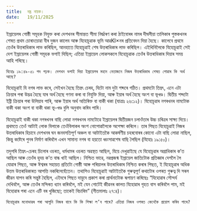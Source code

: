 ```yaml
---
title:  নম্ৰ নায়ক।
date:   19/11/2025
---
```


ইস্ৰায়েলৰ গোষ্ঠী সমূহক নিযুক্ত কৰা দেশখনৰ সীমান্তত সীমা নির্দ্ধাৰণ কৰা ঠাইবোৰৰ নামৰ দীঘলীয়া তালিকাৰ পুস্তকখনৰ শেষত প্ৰথম চোৰাংচোৱা বীৰ দুজন কালেব আৰু যিহোচূৱাক ভূমি আৱKI×নৰ প্ৰতিবেদন দিয়া হৈছে। কালেবে প্ৰথমে তেওঁৰ উত্তৰাধিকাৰ লাভ কৰিছিল, আনহাতে যিহোচূৱাই শেষ উত্তৰাধিকাৰ লাভ কৰিছিল। এইখিনিলৈকে যিহোচূৱাই সেই দেশ ইস্ৰায়েলৰ গোষ্ঠী সমূহক ভগাই দিছিল; এতিয়া ইস্ৰায়েল লোকসকলে যিহোচূৱাক তেওঁৰ উত্তৰাধিকাৰ দিয়াৰ সময় আহি পৰিছে।

`যিহোঃ ১৯:৪৯-৫১ পদ পঢ়ক। দেশখন ভগাই দিয়া ইস্ৰায়েলৰ মহান নেতাজনে নিজৰ উত্তৰাধিকাৰ শেষত পোৱাৰ কি অৰ্থ আছে?`

যিহোচূৱাই যি নগৰ লাভ কৰে, সেইখন হৈছে তিম্নৎ চেৰহ, যিটো নাম দুটা শব্দৰে গঠিত। প্ৰথমটো তিম্নৎ, এনে এটা ক্ৰিয়াৰ পৰা উদ্ভৱ হৈছে যাৰ অৰ্থ হৈছে গণনা কৰা বা নিযুক্তি দিয়া, আৰু ইয়াৰ অৰ্থ হৈছে অংশ বা ভূখণ্ড। দ্বিতীয় শব্দটো ইব্ৰী ক্ৰিয়াৰ পৰা উলিয়াব পাৰি, আৰু ইয়াৰ অৰ্থ অতিৰিক্ত বা বাকী থকা (যাত্ৰাঃ ২৬:১২)। যিহোচূৱাৰ নগৰখনৰ নামটোক বাকী থকা অংশ বা বাকী থকা ভূ-খণ্ড বুলি অনুবাদ কৰিব পাৰি।

যিহোচূৱাই বাকী থকা নগৰখনৰ বাছি লোৱা নগৰখনৰ নামটোৱে ইস্ৰায়েলৰ দ্বিতীয়জন চলাওঁতাৰ উচ্চ চৰিত্ৰৰ সাক্ষ্য দিয়ে। প্ৰথমতে তেওঁ আটাই লোক বিলাকে তেওঁবিলাকৰ অংশ নোপোৱালৈকে অপেক্ষা কৰিলে। তাৰ পিছত যিহোচূৱাই নিজৰ উত্তৰাধিকাৰ হিচাবে দেশখনৰ ঘন জনবসতিপূৰ্ণ অঞ্চল বা আটাইতকৈ আকৰ্ষণীয় চহৰবোৰৰ কোনো এটা বাছি লোৱা নাছিল, কিন্তু কষ্টেৰে পুনৰ নিৰ্মাণ কৰিবলৈ এখন সামান্য নগৰ বা হয়তো ধ্বংসাৱশেষ বাছি লৈছিল (যিহোঃ ১৯:৫০)।

তদুপৰি তিম্নৎ-চেৰহ চিলোৰ ওচৰত, ধৰ্মধামৰ ওচৰত অৱস্থত আছিল, যিয়ে দেখুৱাইছে যে যিহোচূৱাৰ অগ্ৰাধিকাৰ ক’ত আছিল আৰু তেওঁৰ হৃদয় ক’ত বান্ধ খাই আছিল। নিশ্চিত ভাৱে, নৱপ্ৰজন্ম ইস্ৰায়েল জাতিটোক প্ৰতিজ্ঞাৰ দেশলৈ লৈ যোৱাৰ পিছত, আৰু ঈশ্বৰৰ সহায়ত প্ৰতিটো গোষ্ঠী আৰু পৰিয়ালৰ উত্তৰাধিকাৰ নিশ্চিত কৰাৰ পিছত, ই যিহোচূৱাৰ অধিক উত্তম উত্তৰাধিকাৰত আপত্তি নকৰিলেহেঁতেন। তথাপিও যিহোচূৱাই আটাইতকৈ গুৰুত্বপূৰ্ণ কথাটোৰ ওপৰত গুৰুত্ব দি সৰল জীৱন যাপন কৰি সন্তুষ্ট হৈছিল, এইদৰে পিছত দায়ুদে প্ৰকাশ কৰা প্ৰাৰ্থনাটোক ৰূপায়ণ কৰিছেঃ “যিহোৱাৰ সৌন্দৰ্য দেখিবলৈ, আৰু তেওঁৰ মন্দিৰত ধ্যান কৰিবলৈ, মই যেন গোটেই জীৱনৰ কালত যিহোৱাৰ গৃহত বাস কৰিবলৈ পাম, মই যিহোৱাৰ পৰা এনে এটি বৰ খুজিছো; তাকেই বিচাৰিম” (গীতমালাঃ ২৭:৪)।

`যিহোচূৱাৰ মনোভাৱৰ পৰা আপুনি নিজৰ বাবে কি কি শিক্ষা ল’ব পাৰে? এতিয়া নিজৰ ওপৰত কেনেকৈ প্ৰয়োগ কৰিব পাৰে?`